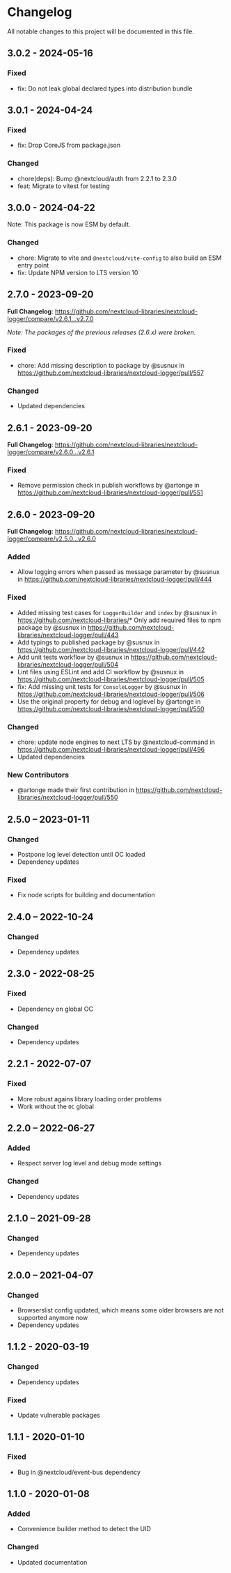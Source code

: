 <!--
  - SPDX-FileCopyrightText: 2020-2024 Nextcloud GmbH and Nextcloud contributors
  - SPDX-License-Identifier: GPL-3.0-or-later
-->
# Changelog

All notable changes to this project will be documented in this file.

## 3.0.2 - 2024-05-16
### Fixed
* fix: Do not leak global declared types into distribution bundle

## 3.0.1 - 2024-04-24
### Fixed
* fix: Drop CoreJS from package.json

### Changed
* chore(deps): Bump @nextcloud/auth from 2.2.1 to 2.3.0
* feat: Migrate to vitest for testing

## 3.0.0 - 2024-04-22
Note: This package is now ESM by default.

### Changed
* chore: Migrate to vite and `@nextcloud/vite-config` to also build an ESM entry point
* fix: Update NPM version to LTS version 10

## 2.7.0 - 2023-09-20
**Full Changelog**: https://github.com/nextcloud-libraries/nextcloud-logger/compare/v2.6.1...v2.7.0

*Note: The packages of the previous releases (2.6.x) were broken.*

### Fixed
* chore: Add missing description to package by @susnux in https://github.com/nextcloud-libraries/nextcloud-logger/pull/557

### Changed
* Updated dependencies

## 2.6.1 - 2023-09-20
**Full Changelog**: https://github.com/nextcloud-libraries/nextcloud-logger/compare/v2.6.0...v2.6.1

### Fixed
* Remove permission check in publish workflows by @artonge in https://github.com/nextcloud-libraries/nextcloud-logger/pull/551

## 2.6.0 - 2023-09-20
**Full Changelog**: https://github.com/nextcloud-libraries/nextcloud-logger/compare/v2.5.0...v2.6.0

### Added
* Allow logging errors when passed as message parameter by @susnux in https://github.com/nextcloud-libraries/nextcloud-logger/pull/444

### Fixed
* Added missing test cases for `LoggerBuilder` and `index` by @susnux in https://github.com/nextcloud-libraries/* Only add required files to npm package by @susnux in https://github.com/nextcloud-libraries/nextcloud-logger/pull/443
* Add typings to published package by @susnux in https://github.com/nextcloud-libraries/nextcloud-logger/pull/442
* Add unit tests workflow by @susnux in https://github.com/nextcloud-libraries/nextcloud-logger/pull/504
* Lint files using ESLint and add CI workflow by @susnux in https://github.com/nextcloud-libraries/nextcloud-logger/pull/505
* fix: Add missing unit tests for `ConsoleLogger` by @susnux in https://github.com/nextcloud-libraries/nextcloud-logger/pull/506
* Use the original property for debug and loglevel by @artonge in https://github.com/nextcloud-libraries/nextcloud-logger/pull/550

### Changed
* chore: update node engines to next LTS by @nextcloud-command in https://github.com/nextcloud-libraries/nextcloud-logger/pull/496
* Updated dependencies


### New Contributors
* @artonge made their first contribution in https://github.com/nextcloud-libraries/nextcloud-logger/pull/550

## 2.5.0 – 2023-01-11
### Changed
- Postpone log level detection until OC loaded
- Dependency updates
### Fixed
- Fix node scripts for building and documentation

## 2.4.0 – 2022-10-24
### Changed
- Dependency updates

## 2.3.0 - 2022-08-25
### Fixed
- Dependency on global OC
### Changed
- Dependency updates

## 2.2.1 - 2022-07-07
### Fixed
- More robust agains library loading order problems
- Work without the `OC` global

## 2.2.0 – 2022-06-27
### Added
- Respect server log level and debug mode settings
### Changed
- Dependency updates

## 2.1.0 – 2021-09-28
### Changed
- Dependency updates

## 2.0.0 – 2021-04-07
### Changed
- Browserslist config updated, which means some older browsers are not supported anymore now
- Dependency updates

## 1.1.2 - 2020-03-19
### Changed
- Dependency updates
### Fixed
- Update vulnerable packages

## 1.1.1 - 2020-01-10
### Fixed
- Bug in @nextcloud/event-bus dependency

## 1.1.0 - 2020-01-08
### Added
- Convenience builder method to detect the UID
### Changed
- Updated documentation
